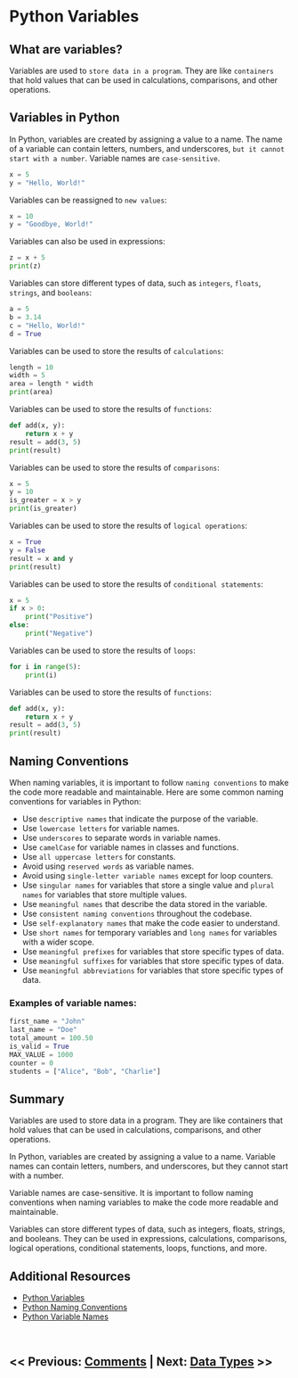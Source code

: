 # Python Variables

## What are variables?

Variables are used to `store data in a program`. They are like `containers` that hold values that can be used in calculations, comparisons, and other operations.

## Variables in Python

In Python, variables are created by assigning a value to a name. The name of a variable can contain letters, numbers, and underscores, `but it cannot start with a number`. Variable names are `case-sensitive`.

```python
x = 5
y = "Hello, World!"
```

Variables can be reassigned to `new values`:

```python
x = 10
y = "Goodbye, World!"
```

Variables can also be used in expressions:

```python
z = x + 5
print(z)
```

Variables can store different types of data, such as `integers`, `floats`, `strings`, and `booleans`:

```python
a = 5
b = 3.14
c = "Hello, World!"
d = True
```

Variables can be used to store the results of `calculations`:

```python
length = 10
width = 5
area = length * width
print(area)
```

Variables can be used to store the results of `functions`:

```python
def add(x, y):
    return x + y
result = add(3, 5)
print(result)
```

Variables can be used to store the results of `comparisons`:

```python
x = 5
y = 10
is_greater = x > y
print(is_greater)
```

Variables can be used to store the results of `logical operations`:

```python
x = True
y = False
result = x and y
print(result)
```

Variables can be used to store the results of `conditional statements`:

```python
x = 5
if x > 0:
    print("Positive")
else:
    print("Negative")
```

Variables can be used to store the results of `loops`:

```python
for i in range(5):
    print(i)
```

Variables can be used to store the results of `functions`:

```python
def add(x, y):
    return x + y
result = add(3, 5)
print(result)
```

## Naming Conventions

When naming variables, it is important to follow `naming conventions` to make the code more readable and maintainable. Here are some common naming conventions for variables in Python:

- Use `descriptive names` that indicate the purpose of the variable.
- Use `lowercase letters` for variable names.
- Use `underscores` to separate words in variable names.
- Use `camelCase` for variable names in classes and functions.
- Use `all uppercase letters` for constants.
- Avoid using `reserved words` as variable names.
- Avoid using `single-letter variable names` except for loop counters.
- Use `singular names` for variables that store a single value and `plural names` for variables that store multiple values.
- Use `meaningful names` that describe the data stored in the variable.
- Use `consistent naming conventions` throughout the codebase.
- Use `self-explanatory names` that make the code easier to understand.
- Use `short names` for temporary variables and `long names` for variables with a wider scope.
- Use `meaningful prefixes` for variables that store specific types of data.
- Use `meaningful suffixes` for variables that store specific types of data.
- Use `meaningful abbreviations` for variables that store specific types of data.

### Examples of variable names:

```python
first_name = "John"
last_name = "Doe"
total_amount = 100.50
is_valid = True
MAX_VALUE = 1000
counter = 0
students = ["Alice", "Bob", "Charlie"]  
```

## Summary

Variables are used to store data in a program. They are like containers that hold values that can be used in calculations, comparisons, and other operations.

In Python, variables are created by assigning a value to a name. Variable names can contain letters, numbers, and underscores, but they cannot start with a number. 

Variable names are case-sensitive. It is important to follow naming conventions when naming variables to make the code more readable and maintainable.

Variables can store different types of data, such as integers, floats, strings, and booleans. They can be used in expressions, calculations, comparisons, logical operations, conditional statements, loops, functions, and more.

## Additional Resources

- [Python Variables](https://www.w3schools.com/python/python_variables.asp)
- [Python Naming Conventions](https://pep8.org/#naming-conventions)
- [Python Variable Names](https://www.programiz.com/python-programming/variables-constants-literals)

<br>

## << Previous: [Comments](2_python_comments.md) | Next: [Data Types](4_python_data_types.md) >>
